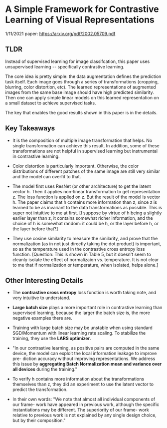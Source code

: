 # A Simple Framework for Contrastive Learning of Visual Representations

1/11/2021
paper: https://arxiv.org/pdf/2002.05709.pdf

## TLDR
Instead of supervised learning for image classifcation, this paper uses unsupervised learning -- specifically contrastive learning. 

The core idea is pretty simple:
the data augmentation defines the prediction task itself. Each image goes through a series of transformations (cropping, blurring, color distortion, etc). The learned representations of augmented
images from the same base image should have high predicted similarity. Then one can apply simple linear models on this learned representation
on a small dataset to achieve supervised tasks.

The key that enables the good results shown in this paper is in the details.

## Key Takeaways

* It is the composition of multiple image transformation that helps. No single transformation can achieve this result. In addition, some of these transformations
are not helpful in supervised learning but instrumental in contrastive learning.

* Color distortion is particularly important. Otherwise, the color distributions of different patches of the same image are still very similar and the model can overfit to that.

* The model first uses ResNet (or other architecture) to get the latent vector h. Then it applies non-linear transformation to get representation z. The loss function is 
applied on z. But the result of the model is vector h. The paper claims that h contains more information than z, since z
is learned to be as invariant to the data transformations as possible. This is super not intuitive to me at first. [I suppose by virtue of h being a slightly earlier layer than z,
it contains somewhat richer information, and the choice of h is somewhat random: it could be h, or the layer before h, or the layer before that?]

* They use cosine similarity to measure the similarity, and prove that the normalization (as in not just directly taking the dot product) is important, so as the temperature used in the 
contrastive cross entropy loss function. [Question: This is shown in Table 5, but it doesn't seem to cleanly isolate the effect of normalizaion vs. temperature. It is 
not clear to me that if normalization or temperature, when isolated, helps alone.]

## Other Interesting Details
* The **contrastive cross entropy** loss function is worth taking note, and very intuitive to understand. 

* **Large batch size** plays a more important role in contrastive learning than supervised learning, because the larger the batch size is, the more negative examples there are.

* Training with large batch
size may be unstable when using standard SGD/Momentum
with linear learning rate scaling. To
stabilize the training, they use the **LARS optimizer**.

* "In our contrastive learning, as positive pairs are computed in the same device, the model can exploit the local information leakage to improve pre- diction accuracy without improving representations. 
We address this issue by **aggregating Batch Normalization mean and variance over all devices** during the training." 

* To verify h contains more information about the transformations themselves than z, they did an experiment to use the latent vector to predict the transformation.

* In their own words: "We note that almost all individual components of our frame- work have appeared in previous work, 
although the specific instantiations may be different. The superiority of our frame- work relative to previous work is 
not explained by any single design choice, but by their composition."
